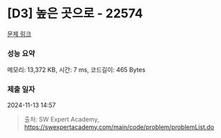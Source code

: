 # [D3] 높은 곳으로 - 22574 

[문제 링크](https://swexpertacademy.com/main/code/problem/problemDetail.do?contestProbId=AZIieDaq5AEDFAXd) 

### 성능 요약

메모리: 13,372 KB, 시간: 7 ms, 코드길이: 465 Bytes

### 제출 일자

2024-11-13 14:57



> 출처: SW Expert Academy, https://swexpertacademy.com/main/code/problem/problemList.do